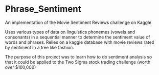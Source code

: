 # Phrase_Sentiment
An implementation of the Movie Sentiment Reviews challenge on Kaggle

Uses various types of data on linguistics phonemes (vowels and consonants) in a sequential manner to determine the sentiment value of words and phrases. Relies on a kaggle database with movie reviews rated by sentiment in a tree like fashion.  

The purpose of this project was to learn how to do sentiment analysis so that it could be applied to the Two Sigma stock trading challenge (worth over $100,000)
